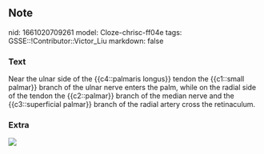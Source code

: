 ## Note
nid: 1661020709261
model: Cloze-chrisc-ff04e
tags: GSSE::!Contributor::Victor_Liu
markdown: false

### Text
Near the ulnar side of the {{c4::palmaris longus}} tendon the {{c1::small palmar}} branch of the ulnar nerve enters the palm, while on the radial side of the tendon the {{c2::palmar}} branch of the median nerve and the {{c3::superficial palmar}} branch of the radial artery cross the retinaculum.

### Extra
<img src="paste-71ee18e59e449e900c33618a1fae15c450be6085.jpg">
